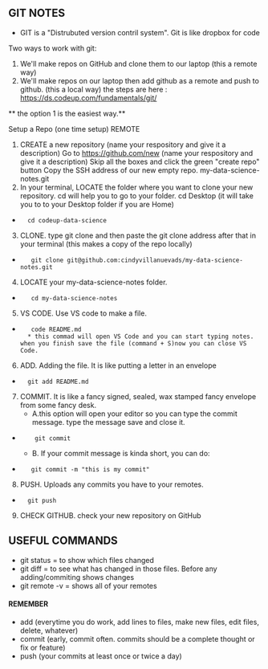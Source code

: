 ## GIT NOTES
* GIT is a "Distrubuted version contril system". Git is like dropbox for code


Two ways to work with git:
1. We'll make repos on GitHub and clone them to our laptop  (this a remote way)
2. We'll make repos on our laptop then add github as a remote and push to github. (this a local way) the steps are here : https://ds.codeup.com/fundamentals/git/

** the option 1 is the easiest way.**

Setup a Repo (one time setup) REMOTE

1. CREATE a new repository (name your respository and give it a description)
    Go to https://github.com/new   (name your respository and give it a description)
    Skip all the boxes and click the green "create repo" button
    Copy the SSH address of our new empty repo.
           my-data-science-notes.git
2. In your terminal, LOCATE the folder where you want to clone your new repository.
    cd will help you to go to your folder. 
    cd Desktop (it will take you to to your Desktop folder if you are  Home)
*       cd codeup-data-science
3. CLONE. type git clone and then paste the git clone address after that in your terminal (this makes a copy of the repo locally)
*        git clone git@github.com:cindyvillanuevads/my-data-science-notes.git
4. LOCATE your my-data-science-notes folder.
*        cd my-data-science-notes
5. VS CODE. Use VS code to make a file. 
*        code README.md
        * this commad will open VS Code and you can start typing notes. when you finish save the file (command + S)now you can close VS Code.
6. ADD. Adding the file. It is like putting a letter in an envelope
*       git add README.md
7. COMMIT. It is like a fancy signed, sealed, wax stamped fancy envelope from some fancy desk.
    * A.this option will open your editor so you can type the commit message. type the message save and close it.
*         git commit
    * B. If your commit message is kinda short, you can do:
*        git commit -m "this is my commit"
8. PUSH. Uploads any commits you have to your remotes.
*       git push
9. CHECK GITHUB. check your new repository on GitHub
       



## USEFUL COMMANDS

* git status = to show which files changed
* git diff = to see what has changed in those files. Before any adding/commiting shows changes
* git remote -v = shows all of your remotes


#### REMEMBER #####
*   add   (everytime you  do work, add lines to files, make new files, edit files, delete, whatever)
*   commit (early, commit often. commits should be a complete thought or fix or feature)
*   push   (your commits at least once or twice a day)